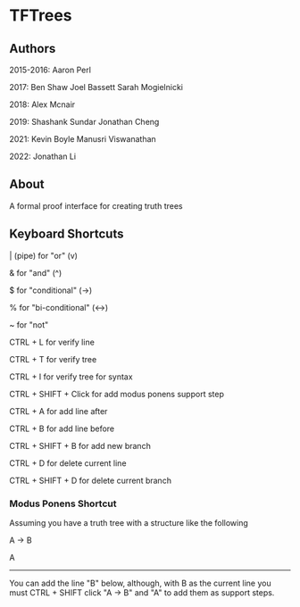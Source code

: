 # TFTrees
## Authors
2015-2016:
Aaron Perl

2017:
Ben Shaw
Joel Bassett
Sarah Mogielnicki

2018:
Alex Mcnair

2019:
Shashank Sundar
Jonathan Cheng

2021:
Kevin Boyle
Manusri Viswanathan

2022:
Jonathan Li

## About
A formal proof interface for creating truth trees

## Keyboard Shortcuts

| (pipe) for "or" (v)

& for "and" (^)

$ for "conditional" (->)

% for "bi-conditional" (<->)

~ for "not"

CTRL + L for verify line

CTRL + T for verify tree

CTRL + I for verify tree for syntax

CTRL + SHIFT + Click for add modus ponens support step

CTRL + A for add line after

CTRL + B for add line before

CTRL + SHIFT + B for add new branch

CTRL + D for delete current line

CTRL + SHIFT + D for delete current branch

### Modus Ponens Shortcut

Assuming you have a truth tree with a structure like the following

A -> B

A

---

You can add the line "B" below, although, with B as the current line you must CTRL + SHIFT click "A -> B" and "A" to add them as support steps.

